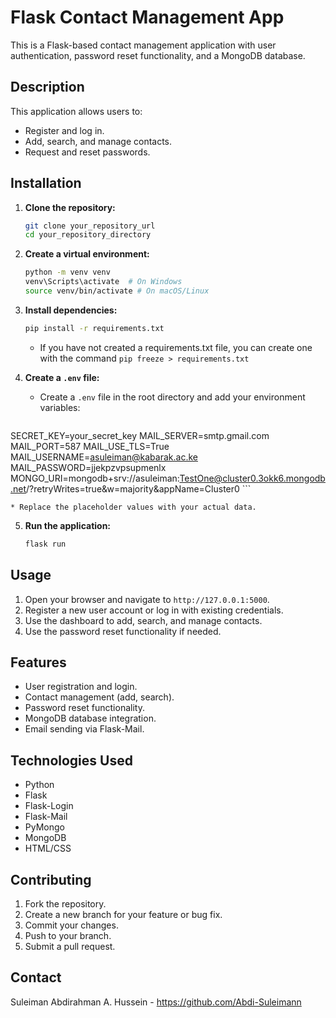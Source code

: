 # Flask Contact Management App

This is a Flask-based contact management application with user authentication, password reset functionality, and a MongoDB database.

## Description

This application allows users to:

* Register and log in.
* Add, search, and manage contacts.
* Request and reset passwords.

## Installation

1.  **Clone the repository:**

    ```bash
    git clone your_repository_url
    cd your_repository_directory
    ```

2.  **Create a virtual environment:**

    ```bash
    python -m venv venv
    venv\Scripts\activate  # On Windows
    source venv/bin/activate # On macOS/Linux
    ```

3.  **Install dependencies:**

    ```bash
    pip install -r requirements.txt
    ```
    * If you have not created a requirements.txt file, you can create one with the command `pip freeze > requirements.txt`

4.  **Create a `.env` file:**

    * Create a `.env` file in the root directory and add your environment variables:

    ```
   SECRET_KEY=your_secret_key
MAIL_SERVER=smtp.gmail.com
MAIL_PORT=587
MAIL_USE_TLS=True
MAIL_USERNAME=asuleiman@kabarak.ac.ke
MAIL_PASSWORD=jjekpzvpsupmenlx
MONGO_URI=mongodb+srv://asuleiman:TestOne@cluster0.3okk6.mongodb.net/?retryWrites=true&w=majority&appName=Cluster0
    ```

    * Replace the placeholder values with your actual data.

5.  **Run the application:**

    ```bash
    flask run
    ```

## Usage

1.  Open your browser and navigate to `http://127.0.0.1:5000`.
2.  Register a new user account or log in with existing credentials.
3.  Use the dashboard to add, search, and manage contacts.
4.  Use the password reset functionality if needed.

## Features

* User registration and login.
* Contact management (add, search).
* Password reset functionality.
* MongoDB database integration.
* Email sending via Flask-Mail.

## Technologies Used

* Python
* Flask
* Flask-Login
* Flask-Mail
* PyMongo
* MongoDB
* HTML/CSS

## Contributing

1.  Fork the repository.
2.  Create a new branch for your feature or bug fix.
3.  Commit your changes.
4.  Push to your branch.
5.  Submit a pull request.

## Contact

Suleiman Abdirahman A. Hussein - https://github.com/Abdi-Suleimann
